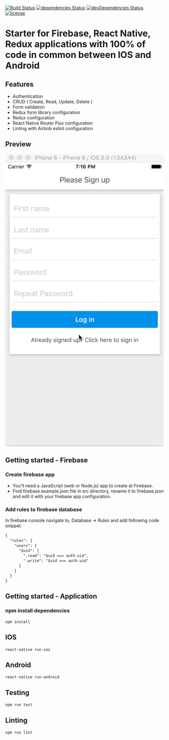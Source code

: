 [![Build Status](https://travis-ci.org/DimitriMikadze/firebase-react-native-redux-starter.svg?branch=master)](https://travis-ci.org/DimitriMikadze/firebase-react-native-redux-starter)
[![dependencies Status](https://david-dm.org/DimitriMikadze/firebase-react-native-redux-starter/status.svg)](https://david-dm.org/DimitriMikadze/firebase-react-native-redux-starter)
[![devDependencies Status](https://david-dm.org/DimitriMikadze/firebase-react-native-redux-starter/dev-status.svg)](https://david-dm.org/DimitriMikadze/firebase-react-native-redux-starter?type=dev)
[![license](https://img.shields.io/github/license/mashape/apistatus.svg)]()

# Starter for Firebase, React Native, Redux applications with 100% of code in common between IOS and Android

## Features

- Authentication
- CRUD ( Create, Read, Update, Delete )
- Form validation
- Redux form library configuration
- Redux configuration
- React Native Router Flux configuration
- Linting with Airbnb eslint configuration

## Preview

![Preview](previewgif.gif)

## Getting started - Firebase

### Create firebase app

- You'll need a JavaScript (web or Node.js) app to create at Firebase.
- Find firebase.example.json file in src directory, rename it to firebase.json and edit it with your firebase app configuration.

### Add rules to firebase database

In firebase console navigate to, Database -> Rules and add following code snippet.

````
{
  "rules": {
    "users": {
      "$uid": {
        ".read": "$uid === auth.uid",
        ".write": "$uid === auth.uid"
      }
    }
  }
}
````

## Getting started - Application

### npm install dependencies

````
npm install
````

## IOS

````
react-native run-ios
````

## Android

````
react-native run-android
````

## Testing

````
npm run test
````

## Linting

````
npm run lint
````